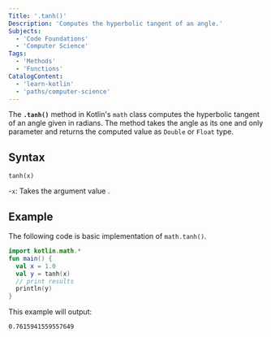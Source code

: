 ```yaml
---
Title: '.tanh()'
Description: 'Computes the hyperbolic tangent of an angle.'
Subjects:
  - 'Code Foundations'
  - 'Computer Science'
Tags:
  - 'Methods'
  - 'Functions'
CatalogContent:
  - 'learn-kotlin'
  - 'paths/computer-science'
---
```


The **`.tanh()`** method in Kotlin's `math` class computes the hyperbolic tangent of an angle given in radians. The method takes the angle as its one and only parameter and returns the computed value as `Double` or `Float` type.

## Syntax

```pseudo
tanh(x)
```

-`x`: Takes the argument value .

## Example

The following code is basic implementation of `math.tanh()`.

```kotlin
import kotlin.math.*
fun main() {
  val x = 1.0
  val y = tanh(x)
  // print results
  println(y)
}
```

This example will output:

```shell
0.7615941559557649
```
